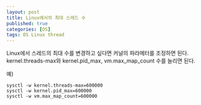 ```yaml
---
layout: post
title: Linux에서의 최대 스레드 수
published: true
categories: [OS]
tags: OS Linux thread
--- 
```

Linux에서 스레드의 최대 수를 변경하고 싶다면 커널의 파라메터를 조정하면 된다.  
kernel.threads-max와 kernel.pid_max, vm.max_map_count 수를 늘리면 된다.  

예)
```
sysctl -w kernel.threads-max=600000
sysctl -w kernel.pid_max=600000
sysctl -w vm.max_map_count=600000
```  
  